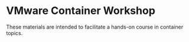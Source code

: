 # VMware Container Workshop

These materials are intended to facilitate a hands-on course in container
topics.

